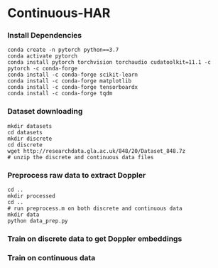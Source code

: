 # Continuous-HAR


### Install Dependencies
```shell
conda create -n pytorch python==3.7
conda activate pytorch
conda install pytorch torchvision torchaudio cudatoolkit=11.1 -c pytorch -c conda-forge
conda install -c conda-forge scikit-learn
conda install -c conda-forge matplotlib
conda install -c conda-forge tensorboardx
conda install -c conda-forge tqdm
```

### Dataset downloading
```shell
mkdir datasets
cd datasets
mkdir discrete
cd discrete
wget http://researchdata.gla.ac.uk/848/20/Dataset_848.7z
# unzip the discrete and continuous data files
```

### Preprocess raw data to extract Doppler
```shell
cd ..
mkdir processed
cd ..
# run preprocess.m on both discrete and continuous data
mkdir data
python data_prep.py
```



### Train on discrete data to get Doppler embeddings

### Train on continuous data